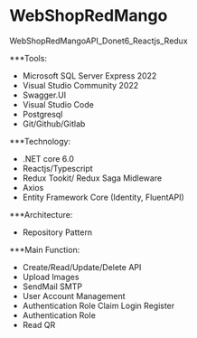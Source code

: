 # WebShopRedMango
WebShopRedMangoAPI_Donet6_Reactjs_Redux

***Tools:
- Microsoft SQL Server Express 2022
- Visual Studio Community 2022
- Swagger.UI
- Visual Studio Code
- Postgresql
- Git/Github/Gitlab

***Technology:
- .NET core 6.0
- Reactjs/Typescript
- Redux Tookit/ Redux Saga Midleware
- Axios
- Entity Framework Core (Identity, FluentAPI)
  
***Architecture:
- Repository Pattern
  
***Main Function:
- Create/Read/Update/Delete API 
- Upload Images
- SendMail SMTP
- User Account Management
- Authentication Role Claim Login Register
- Authentication Role
- Read QR
  

